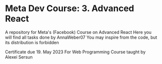 # Meta Dev Course: 3. Advanced React

A repository for Meta's (Facebook) Course on Advanced React
Here you will find all tasks done by AnnaWeber07
You may inspire from the code, but its distribution is forbidden

Certificate due 19. May 2023
For Web Programming Course taught by Alexei Sersun
